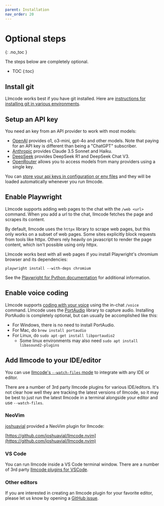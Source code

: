 ```yaml
---
parent: Installation
nav_order: 20
---
```


# Optional steps
{: .no_toc }

The steps below are completely optional.

- TOC
{:toc}

## Install git

Llmcode works best if you have git installed.
Here are
[instructions for installing git in various environments](https://github.com/git-guides/install-git).

## Setup an API key

You need an key from an API provider to work with most models:

- [OpenAI](https://help.openai.com/en/articles/4936850-where-do-i-find-my-secret-api-key) provides o1, o3-mini, gpt-4o and other models. Note that paying for an API key is different than being a "ChatGPT" subscriber.
- [Anthropic](https://docs.anthropic.com/claude/reference/getting-started-with-the-api) provides Claude 3.5 Sonnet and Haiku.
- [DeepSeek](https://platform.deepseek.com/api_keys) provides DeepSeek R1 and DeepSeek Chat V3.
- [OpenRouter](https://openrouter.ai/keys) allows you to access models from many providers using a single key.

You can [store your api keys in configuration or env files](/docs/config/api-keys.html)
and they will be loaded automatically whenever you run llmcode.

## Enable Playwright 

Llmcode supports adding web pages to the chat with the `/web <url>` command.
When you add a url to the chat, llmcode fetches the page and scrapes its
content.

By default, llmcode uses the `httpx` library to scrape web pages, but this only
works on a subset of web pages.
Some sites explicitly block requests from tools like httpx.
Others rely heavily on javascript to render the page content,
which isn't possible using only httpx.

Llmcode works best with all web pages if you install
Playwright's chromium browser and its dependencies:

```
playwright install --with-deps chromium
```

See the
[Playwright for Python documentation](https://playwright.dev/python/docs/browsers#install-system-dependencies)
for additional information.


## Enable voice coding 

Llmcode supports 
[coding with your voice](https://llmcode.khulnasoft.com/docs/usage/voice.html)
using the in-chat `/voice` command.
Llmcode uses the [PortAudio](http://www.portaudio.com) library to
capture audio.
Installing PortAudio is completely optional, but can usually be accomplished like this:

- For Windows, there is no need to install PortAudio.
- For Mac, do `brew install portaudio`
- For Linux, do `sudo apt-get install libportaudio2`
  - Some linux environments may also need `sudo apt install libasound2-plugins`

## Add llmcode to your IDE/editor

You can use 
[llmcode's `--watch-files` mode](https://llmcode.khulnasoft.com/docs/usage/watch.html)
to integrate with any IDE or editor.

There are a number of 3rd party llmcode plugins for various IDE/editors.
It's not clear how well they are tracking the latest
versions of llmcode,
so it may be best to just run the latest
llmcode in a terminal alongside your editor and use `--watch-files`.

### NeoVim

[joshuavial](https://github.com/joshuavial) provided a NeoVim plugin for llmcode:

[https://github.com/joshuavial/llmcode.nvim](https://github.com/joshuavial/llmcode.nvim)

### VS Code

You can run llmcode inside a VS Code terminal window.
There are a number of 3rd party 
[llmcode plugins for VSCode](https://marketplace.visualstudio.com/search?term=llmcode%20-kodu&target=VSCode&category=All%20categories&sortBy=Relevance).

### Other editors

If you are interested in creating an llmcode plugin for your favorite editor,
please let us know by opening a
[GitHub issue](https://github.com/KhulnaSoft/llmcode/issues).


